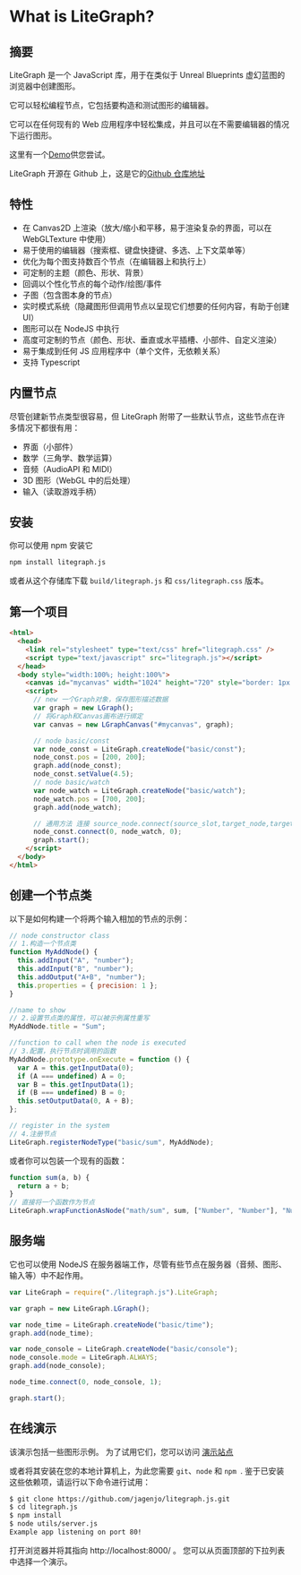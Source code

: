# What is LiteGraph?

<script setup>
import Demo1 from "./demos/Demo1.vue"
</script>

<Demo1/>

## 摘要

LiteGraph 是一个 JavaScript 库，用于在类似于 Unreal Blueprints 虚幻蓝图的浏览器中创建图形。

它可以轻松编程节点，它包括要构造和测试图形的编辑器。

它可以在任何现有的 Web 应用程序中轻松集成，并且可以在不需要编辑器的情况下运行图形。

这里有一个[Demo](https://tamats.com/projects/litegraph/editor)供您尝试。

LiteGraph 开源在 Github 上，这是它的[Github 仓库地址](https://github.com/jagenjo/litegraph.js)

## 特性

- 在 Canvas2D 上渲染（放大/缩小和平移，易于渲染复杂的界面，可以在 WebGLTexture 中使用）
- 易于使用的编辑器（搜索框、键盘快捷键、多选、上下文菜单等）
- 优化为每个图支持数百个节点（在编辑器上和执行上）
- 可定制的主题（颜色、形状、背景）
- 回调以个性化节点的每个动作/绘图/事件
- 子图（包含图本身的节点）
- 实时模式系统（隐藏图形但调用节点以呈现它们想要的任何内容，有助于创建 UI）
- 图形可以在 NodeJS 中执行
- 高度可定制的节点（颜色、形状、垂直或水平插槽、小部件、自定义渲染）
- 易于集成到任何 JS 应用程序中（单个文件，无依赖关系）
- 支持 Typescript

## 内置节点

尽管创建新节点类型很容易，但 LiteGraph 附带了一些默认节点，这些节点在许多情况下都很有用：

- 界面（小部件）
- 数学（三角学、数学运算）
- 音频（AudioAPI 和 MIDI）
- 3D 图形（WebGL 中的后处理）
- 输入（读取游戏手柄）

## 安装

你可以使用 npm 安装它

```bash
npm install litegraph.js
```

或者从这个存储库下载 `build/litegraph.js` 和 `css/litegraph.css` 版本。

## 第一个项目

```html
<html>
  <head>
    <link rel="stylesheet" type="text/css" href="litegraph.css" />
    <script type="text/javascript" src="litegraph.js"></script>
  </head>
  <body style="width:100%; height:100%">
    <canvas id="mycanvas" width="1024" height="720" style="border: 1px solid"></canvas>
    <script>
      // new 一个Graph对象，保存图形描述数据
      var graph = new LGraph();
      // 将Graph和Canvas画布进行绑定
      var canvas = new LGraphCanvas("#mycanvas", graph);

      // node basic/const
      var node_const = LiteGraph.createNode("basic/const");
      node_const.pos = [200, 200];
      graph.add(node_const);
      node_const.setValue(4.5);
      // node basic/watch
      var node_watch = LiteGraph.createNode("basic/watch");
      node_watch.pos = [700, 200];
      graph.add(node_watch);

      // 通用方法 连接 source_node.connect(source_slot,target_node,target_slot)
      node_const.connect(0, node_watch, 0);
      graph.start();
    </script>
  </body>
</html>
```

## 创建一个节点类

以下是如何构建一个将两个输入相加的节点的示例：

```js
// node constructor class
// 1.构造一个节点类
function MyAddNode() {
  this.addInput("A", "number");
  this.addInput("B", "number");
  this.addOutput("A+B", "number");
  this.properties = { precision: 1 };
}

//name to show
// 2.设置节点类的属性，可以被示例属性重写
MyAddNode.title = "Sum";

//function to call when the node is executed
// 3.配置，执行节点时调用的函数
MyAddNode.prototype.onExecute = function () {
  var A = this.getInputData(0);
  if (A === undefined) A = 0;
  var B = this.getInputData(1);
  if (B === undefined) B = 0;
  this.setOutputData(0, A + B);
};

// register in the system
// 4.注册节点
LiteGraph.registerNodeType("basic/sum", MyAddNode);
```

或者你可以包装一个现有的函数：

```js
function sum(a, b) {
  return a + b;
}
// 直接将一个函数作为节点
LiteGraph.wrapFunctionAsNode("math/sum", sum, ["Number", "Number"], "Number");
```

## 服务端

它也可以使用 NodeJS 在服务器端工作，尽管有些节点在服务器（音频、图形、输入等）中不起作用。

```js
var LiteGraph = require("./litegraph.js").LiteGraph;

var graph = new LiteGraph.LGraph();

var node_time = LiteGraph.createNode("basic/time");
graph.add(node_time);

var node_console = LiteGraph.createNode("basic/console");
node_console.mode = LiteGraph.ALWAYS;
graph.add(node_console);

node_time.connect(0, node_console, 1);

graph.start();
```

## 在线演示

该演示包括一些图形示例。 为了试用它们，您可以访问 [演示站点](http://tamats.com/projects/litegraph/editor)

或者将其安装在您的本地计算机上，为此您需要 `git`、`node` 和 `npm `. 鉴于已安装这些依赖项，请运行以下命令进行试用：

```sh
$ git clone https://github.com/jagenjo/litegraph.js.git
$ cd litegraph.js
$ npm install
$ node utils/server.js
Example app listening on port 80!
```

打开浏览器并将其指向 http://localhost:8000/ 。 您可以从页面顶部的下拉列表中选择一个演示。




